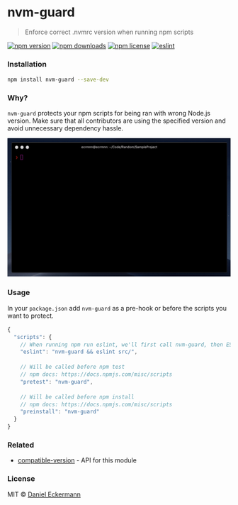 # nvm-guard
> Enforce correct .nvmrc version when running npm scripts

[![npm version](https://img.shields.io/npm/v/nvm-guard.svg?style=flat-square)](http://badge.fury.io/js/nvm-guard)
[![npm downloads](https://img.shields.io/npm/dm/nvm-guard.svg?style=flat-square)](http://badge.fury.io/js/nvm-guard)
[![npm license](https://img.shields.io/npm/l/nvm-guard.svg?style=flat-square)](http://badge.fury.io/js/nvm-guard)
[![eslint](https://img.shields.io/badge/code_style-airbnb-blue.svg?style=flat-square)](https://github.com/airbnb/javascript)

### Installation
```bash
npm install nvm-guard --save-dev
```

### Why?
`nvm-guard` protects your npm scripts for being ran with wrong Node.js version.
Make sure that all contributors are using the specified version and avoid unnecessary dependency hassle.

<img src="https://raw.githubusercontent.com/ecrmnn/nvm-guard/master/example.gif" alt="nvm-guard">

### Usage
In your `package.json` add `nvm-guard` as a pre-hook or before the scripts you want to protect.
```javascript
{
  "scripts": {
    // When running npm run eslint, we'll first call nvm-guard, then ESLint if nvm-guard passes
    "eslint": "nvm-guard && eslint src/",

    // Will be called before npm test
    // npm docs: https://docs.npmjs.com/misc/scripts
    "pretest": "nvm-guard",

    // Will be called before npm install
    // npm docs: https://docs.npmjs.com/misc/scripts
    "preinstall": "nvm-guard"
  }
}
```

### Related
- [compatible-version](https://github.com/ecrmnn/compatible-version) - API for this module

### License
MIT © [Daniel Eckermann](http://danieleckermann.com)